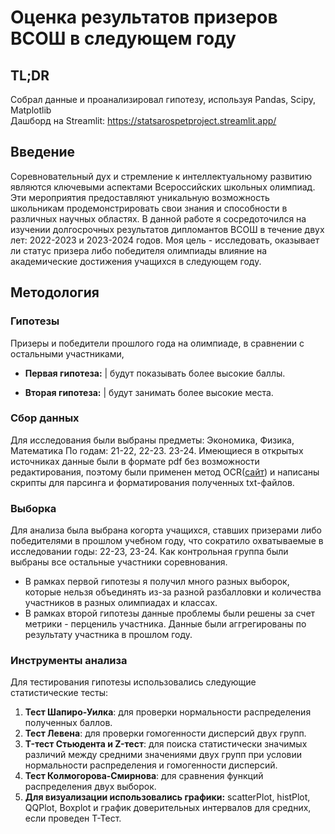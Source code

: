 # Оценка результатов призеров ВСОШ в следующем году




## TL;DR
Собрал данные и проанализировал гипотезу, используя Pandas, Scipy, Matplotlib \
Дашборд на Streamlit: https://statsarospetproject.streamlit.app/




## Введение




Соревновательный дух и стремление к интеллектуальному развитию являются ключевыми аспектами Всероссийских школьных олимпиад. Эти мероприятия предоставляют уникальную возможность школьникам продемонстрировать свои знания и способности в различных научных областях. В данной работе я сосредоточился на изучении долгосрочных результатов дипломантов ВСОШ в течение двух лет: 2022-2023 и 2023-2024 годов. Моя цель - исследовать, оказывает ли статус призера либо победителя олимпиады влияние на академические достижения учащихся в следующем году.




## Методология




### Гипотезы


Призеры и победители прошлого года на олимпиаде, в сравнении с остальными участниками,
* **Первая гипотеза:** | будут показывать более высокие баллы.


* **Вторая гипотеза:**  | будут занимать более высокие места.




### Сбор данных




Для исследования были выбраны предметы: Экономика, Физика, Математика
По годам: 21-22, 22-23. 23-24.
Имеющиеся в открытых источниках данные были в формате pdf без возможности редактирования, поэтому были применен метод OCR([сайт](https://tools.pdf24.org/ru/ocr-pdf)) и написаны скрипты для парсинга и форматирования полученных txt-файлов.




### Выборка




Для анализа была выбрана когорта учащихся, ставших призерами либо победителями в прошлом учебном году, что сократило охватываемые в исследовании годы: 22-23, 23-24. Как контрольная группа были выбраны все остальные участники соревнования.


* В рамках первой гипотезы я получил много разных выборок, которые нельзя объединять из-за разной разбалловки и количества участников в разных олимпиадах и классах.
* В рамках второй гипотезы данные проблемы были решены за счет метрики - перцениль участника. Данные были аггрегированы по результату участника в прошлом году.




### Инструменты анализа




Для тестирования гипотезы использовались следующие статистические тесты:




1. **Тест Шапиро-Уилка**: для проверки нормальности распределения полученных баллов.
2. **Тест Левена**: для проверки гомогенности дисперсий двух групп.
3. **T-тест Стьюдента и Z-тест**: для поиска статистически значимых различий между средними значениями двух групп при условии нормальности распределения и гомогенности дисперсий.
4. **Тест Колмогорова-Смирнова**: для сравнения функций распределения двух выборок.
5. **Для визуализации использовались графики:** scatterPlot, histPlot, QQPlot, Boxplot и график доверительных интервалов для средних, если проведен Т-Тест.
